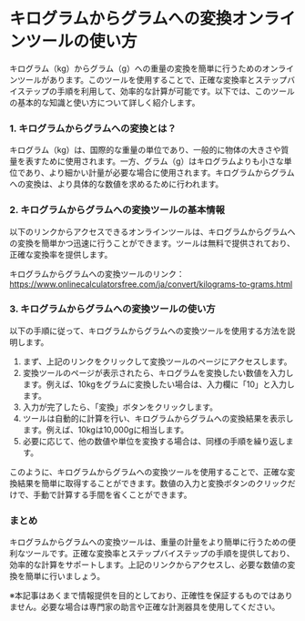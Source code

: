 キログラムからグラムへの変換オンラインツールの使い方
==========================

キログラム（kg）からグラム（g）への重量の変換を簡単に行うためのオンラインツールがあります。このツールを使用することで、正確な変換率とステップバイステップの手順を利用して、効率的な計算が可能です。以下では、このツールの基本的な知識と使い方について詳しく紹介します。

### 1. キログラムからグラムへの変換とは？

キログラム（kg）は、国際的な重量の単位であり、一般的に物体の大きさや質量を表すために使用されます。一方、グラム（g）はキログラムよりも小さな単位であり、より細かい計量が必要な場合に使用されます。キログラムからグラムへの変換は、より具体的な数値を求めるために行われます。

### 2. キログラムからグラムへの変換ツールの基本情報

以下のリンクからアクセスできるオンラインツールは、キログラムからグラムへの変換を簡単かつ迅速に行うことができます。ツールは無料で提供されており、正確な変換率を提供します。

キログラムからグラムへの変換ツールのリンク：<https://www.onlinecalculatorsfree.com/ja/convert/kilograms-to-grams.html>

### 3. キログラムからグラムへの変換ツールの使い方

以下の手順に従って、キログラムからグラムへの変換ツールを使用する方法を説明します。

1. まず、上記のリンクをクリックして変換ツールのページにアクセスします。
2. 変換ツールのページが表示されたら、キログラムを変換したい数値を入力します。例えば、10kgをグラムに変換したい場合は、入力欄に「10」と入力します。
3. 入力が完了したら、「変換」ボタンをクリックします。
4. ツールは自動的に計算を行い、キログラムからグラムへの変換結果を表示します。例えば、10kgは10,000gに相当します。
5. 必要に応じて、他の数値や単位を変換する場合は、同様の手順を繰り返します。

このように、キログラムからグラムへの変換ツールを使用することで、正確な変換結果を簡単に取得することができます。数値の入力と変換ボタンのクリックだけで、手動で計算する手間を省くことができます。

### まとめ

キログラムからグラムへの変換ツールは、重量の計量をより簡単に行うための便利なツールです。正確な変換率とステップバイステップの手順を提供しており、効率的な計算をサポートします。上記のリンクからアクセスし、必要な数値の変換を簡単に行いましょう。

※本記事はあくまで情報提供を目的としており、正確性を保証するものではありません。必要な場合は専門家の助言や正確な計測器具を使用してください。